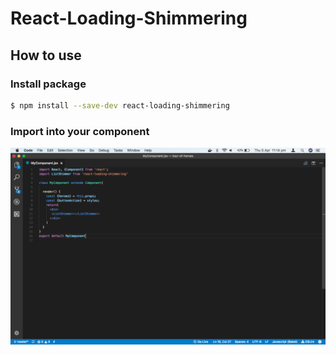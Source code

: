 # React-Loading-Shimmering

## How to use

###  Install package
```sh
$ npm install --save-dev react-loading-shimmering
```
###  Import into your component
![MyComponent](https://raw.githubusercontent.com/oandreazza/react-loading-shimmering/master/screenshot/component.png)
